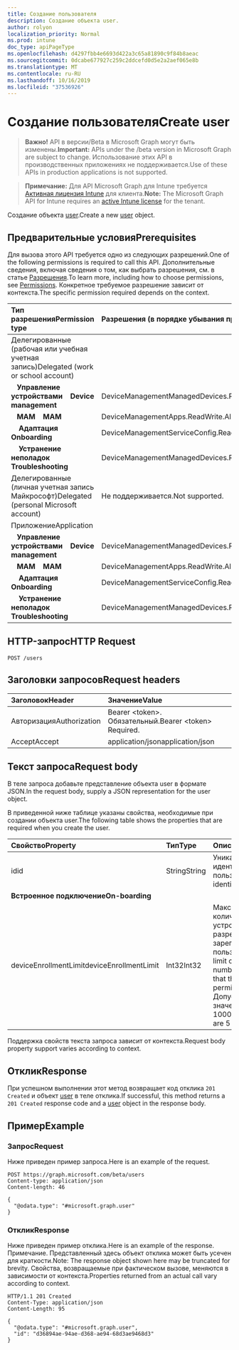 ```yaml
---
title: Создание пользователя
description: Создание объекта user.
author: rolyon
localization_priority: Normal
ms.prod: intune
doc_type: apiPageType
ms.openlocfilehash: d4297fbb4e6693d422a3c65a81890c9f84b8aeac
ms.sourcegitcommit: 0dcabe677927c259c2ddcefd0d5e2a2aef065e8b
ms.translationtype: MT
ms.contentlocale: ru-RU
ms.lasthandoff: 10/16/2019
ms.locfileid: "37536926"
---
```

# <a name="create-user"></a><span data-ttu-id="05cd9-103">Создание пользователя</span><span class="sxs-lookup"><span data-stu-id="05cd9-103">Create user</span></span>

> <span data-ttu-id="05cd9-104">**Важно!** API в версии/Beta в Microsoft Graph могут быть изменены.</span><span class="sxs-lookup"><span data-stu-id="05cd9-104">**Important:** APIs under the /beta version in Microsoft Graph are subject to change.</span></span> <span data-ttu-id="05cd9-105">Использование этих API в производственных приложениях не поддерживается.</span><span class="sxs-lookup"><span data-stu-id="05cd9-105">Use of these APIs in production applications is not supported.</span></span>

> <span data-ttu-id="05cd9-106">**Примечание:** Для API Microsoft Graph для Intune требуется [Активная лицензия Intune](https://go.microsoft.com/fwlink/?linkid=839381) для клиента.</span><span class="sxs-lookup"><span data-stu-id="05cd9-106">**Note:** The Microsoft Graph API for Intune requires an [active Intune license](https://go.microsoft.com/fwlink/?linkid=839381) for the tenant.</span></span>

<span data-ttu-id="05cd9-107">Создание объекта [user](../resources/intune-shared-user.md).</span><span class="sxs-lookup"><span data-stu-id="05cd9-107">Create a new [user](../resources/intune-shared-user.md) object.</span></span>

## <a name="prerequisites"></a><span data-ttu-id="05cd9-108">Предварительные условия</span><span class="sxs-lookup"><span data-stu-id="05cd9-108">Prerequisites</span></span>

<span data-ttu-id="05cd9-109">Для вызова этого API требуется одно из следующих разрешений.</span><span class="sxs-lookup"><span data-stu-id="05cd9-109">One of the following permissions is required to call this API.</span></span> <span data-ttu-id="05cd9-110">Дополнительные сведения, включая сведения о том, как выбрать разрешения, см. в статье [Разрешения](/graph/permissions-reference).</span><span class="sxs-lookup"><span data-stu-id="05cd9-110">To learn more, including how to choose permissions, see [Permissions](/graph/permissions-reference).</span></span>  <span data-ttu-id="05cd9-111">Конкретное требуемое разрешение зависит от контекста.</span><span class="sxs-lookup"><span data-stu-id="05cd9-111">The specific permission required depends on the context.</span></span>

|<span data-ttu-id="05cd9-112">Тип разрешения</span><span class="sxs-lookup"><span data-stu-id="05cd9-112">Permission type</span></span>|<span data-ttu-id="05cd9-113">Разрешения (в порядке убывания привилегий)</span><span class="sxs-lookup"><span data-stu-id="05cd9-113">Permissions (from most to least privileged)</span></span>|
|:---|:---|
|<span data-ttu-id="05cd9-114">Делегированные (рабочая или учебная учетная запись)</span><span class="sxs-lookup"><span data-stu-id="05cd9-114">Delegated (work or school account)</span></span>||
| <span data-ttu-id="05cd9-115">&nbsp;&nbsp; **Управление устройствами**</span><span class="sxs-lookup"><span data-stu-id="05cd9-115">&nbsp; &nbsp; **Device management**</span></span> | <span data-ttu-id="05cd9-116">DeviceManagementManagedDevices.ReadWrite.All</span><span class="sxs-lookup"><span data-stu-id="05cd9-116">DeviceManagementManagedDevices.ReadWrite.All</span></span>|
| <span data-ttu-id="05cd9-117">&nbsp;&nbsp; **MAM**</span><span class="sxs-lookup"><span data-stu-id="05cd9-117">&nbsp; &nbsp; **MAM**</span></span> | <span data-ttu-id="05cd9-118">DeviceManagementApps.ReadWrite.All</span><span class="sxs-lookup"><span data-stu-id="05cd9-118">DeviceManagementApps.ReadWrite.All</span></span>|
| <span data-ttu-id="05cd9-119">&nbsp; &nbsp; **Адаптация**</span><span class="sxs-lookup"><span data-stu-id="05cd9-119">&nbsp; &nbsp; **Onboarding**</span></span> | <span data-ttu-id="05cd9-120">DeviceManagementServiceConfig.ReadWrite.All</span><span class="sxs-lookup"><span data-stu-id="05cd9-120">DeviceManagementServiceConfig.ReadWrite.All</span></span>|
| <span data-ttu-id="05cd9-121">&nbsp; &nbsp; **Устранение неполадок**</span><span class="sxs-lookup"><span data-stu-id="05cd9-121">&nbsp; &nbsp; **Troubleshooting**</span></span> | <span data-ttu-id="05cd9-122">DeviceManagementManagedDevices.ReadWrite.All</span><span class="sxs-lookup"><span data-stu-id="05cd9-122">DeviceManagementManagedDevices.ReadWrite.All</span></span>|
|<span data-ttu-id="05cd9-123">Делегированные (личная учетная запись Майкрософт)</span><span class="sxs-lookup"><span data-stu-id="05cd9-123">Delegated (personal Microsoft account)</span></span>|<span data-ttu-id="05cd9-124">Не поддерживается.</span><span class="sxs-lookup"><span data-stu-id="05cd9-124">Not supported.</span></span>|
|<span data-ttu-id="05cd9-125">Приложение</span><span class="sxs-lookup"><span data-stu-id="05cd9-125">Application</span></span>||
| <span data-ttu-id="05cd9-126">&nbsp;&nbsp; **Управление устройствами**</span><span class="sxs-lookup"><span data-stu-id="05cd9-126">&nbsp; &nbsp; **Device management**</span></span> | <span data-ttu-id="05cd9-127">DeviceManagementManagedDevices.ReadWrite.All</span><span class="sxs-lookup"><span data-stu-id="05cd9-127">DeviceManagementManagedDevices.ReadWrite.All</span></span>|
| <span data-ttu-id="05cd9-128">&nbsp;&nbsp; **MAM**</span><span class="sxs-lookup"><span data-stu-id="05cd9-128">&nbsp; &nbsp; **MAM**</span></span> | <span data-ttu-id="05cd9-129">DeviceManagementApps.ReadWrite.All</span><span class="sxs-lookup"><span data-stu-id="05cd9-129">DeviceManagementApps.ReadWrite.All</span></span>|
| <span data-ttu-id="05cd9-130">&nbsp; &nbsp; **Адаптация**</span><span class="sxs-lookup"><span data-stu-id="05cd9-130">&nbsp; &nbsp; **Onboarding**</span></span> | <span data-ttu-id="05cd9-131">DeviceManagementServiceConfig.ReadWrite.All</span><span class="sxs-lookup"><span data-stu-id="05cd9-131">DeviceManagementServiceConfig.ReadWrite.All</span></span>|
| <span data-ttu-id="05cd9-132">&nbsp; &nbsp; **Устранение неполадок**</span><span class="sxs-lookup"><span data-stu-id="05cd9-132">&nbsp; &nbsp; **Troubleshooting**</span></span> | <span data-ttu-id="05cd9-133">DeviceManagementManagedDevices.ReadWrite.All</span><span class="sxs-lookup"><span data-stu-id="05cd9-133">DeviceManagementManagedDevices.ReadWrite.All</span></span>|

## <a name="http-request"></a><span data-ttu-id="05cd9-134">HTTP-запрос</span><span class="sxs-lookup"><span data-stu-id="05cd9-134">HTTP Request</span></span>

<!-- {
  "blockType": "ignored"
}
-->
``` http
POST /users
```

## <a name="request-headers"></a><span data-ttu-id="05cd9-135">Заголовки запросов</span><span class="sxs-lookup"><span data-stu-id="05cd9-135">Request headers</span></span>

|<span data-ttu-id="05cd9-136">Заголовок</span><span class="sxs-lookup"><span data-stu-id="05cd9-136">Header</span></span>|<span data-ttu-id="05cd9-137">Значение</span><span class="sxs-lookup"><span data-stu-id="05cd9-137">Value</span></span>|
|:---|:---|
|<span data-ttu-id="05cd9-138">Авторизация</span><span class="sxs-lookup"><span data-stu-id="05cd9-138">Authorization</span></span>|<span data-ttu-id="05cd9-139">Bearer &lt;token&gt;. Обязательный.</span><span class="sxs-lookup"><span data-stu-id="05cd9-139">Bearer &lt;token&gt; Required.</span></span>|
|<span data-ttu-id="05cd9-140">Accept</span><span class="sxs-lookup"><span data-stu-id="05cd9-140">Accept</span></span>|<span data-ttu-id="05cd9-141">application/json</span><span class="sxs-lookup"><span data-stu-id="05cd9-141">application/json</span></span>|

## <a name="request-body"></a><span data-ttu-id="05cd9-142">Текст запроса</span><span class="sxs-lookup"><span data-stu-id="05cd9-142">Request body</span></span>

<span data-ttu-id="05cd9-143">В теле запроса добавьте представление объекта user в формате JSON.</span><span class="sxs-lookup"><span data-stu-id="05cd9-143">In the request body, supply a JSON representation for the user object.</span></span>

<span data-ttu-id="05cd9-144">В приведенной ниже таблице указаны свойства, необходимые при создании объекта user.</span><span class="sxs-lookup"><span data-stu-id="05cd9-144">The following table shows the properties that are required when you create the user.</span></span>

|<span data-ttu-id="05cd9-145">Свойство</span><span class="sxs-lookup"><span data-stu-id="05cd9-145">Property</span></span>|<span data-ttu-id="05cd9-146">Тип</span><span class="sxs-lookup"><span data-stu-id="05cd9-146">Type</span></span>|<span data-ttu-id="05cd9-147">Описание</span><span class="sxs-lookup"><span data-stu-id="05cd9-147">Description</span></span>|
|:---|:---|:---|
|<span data-ttu-id="05cd9-148">id</span><span class="sxs-lookup"><span data-stu-id="05cd9-148">id</span></span>|<span data-ttu-id="05cd9-149">String</span><span class="sxs-lookup"><span data-stu-id="05cd9-149">String</span></span>|<span data-ttu-id="05cd9-150">Уникальный идентификатор пользователя.</span><span class="sxs-lookup"><span data-stu-id="05cd9-150">Unique identifier of the user.</span></span>|
|<span data-ttu-id="05cd9-151">**Встроенное подключение**</span><span class="sxs-lookup"><span data-stu-id="05cd9-151">**On-boarding**</span></span>||
|<span data-ttu-id="05cd9-152">deviceEnrollmentLimit</span><span class="sxs-lookup"><span data-stu-id="05cd9-152">deviceEnrollmentLimit</span></span>|<span data-ttu-id="05cd9-153">Int32</span><span class="sxs-lookup"><span data-stu-id="05cd9-153">Int32</span></span>|<span data-ttu-id="05cd9-154">Максимальное количество устройств, которые разрешено зарегистрировать пользователю.</span><span class="sxs-lookup"><span data-stu-id="05cd9-154">The limit on the maximum number of devices that the user is permitted to enroll.</span></span> <span data-ttu-id="05cd9-155">Допустимые значения: 5 или 1000.</span><span class="sxs-lookup"><span data-stu-id="05cd9-155">Allowed values are 5 or 1000.</span></span>|

<span data-ttu-id="05cd9-156">Поддержка свойств текста запроса зависит от контекста.</span><span class="sxs-lookup"><span data-stu-id="05cd9-156">Request body property support varies according to context.</span></span>

## <a name="response"></a><span data-ttu-id="05cd9-157">Отклик</span><span class="sxs-lookup"><span data-stu-id="05cd9-157">Response</span></span>

<span data-ttu-id="05cd9-158">При успешном выполнении этот метод возвращает код отклика `201 Created` и объект [user](../resources/intune-shared-user.md) в теле отклика.</span><span class="sxs-lookup"><span data-stu-id="05cd9-158">If successful, this method returns a `201 Created` response code and a [user](../resources/intune-shared-user.md) object in the response body.</span></span>

## <a name="example"></a><span data-ttu-id="05cd9-159">Пример</span><span class="sxs-lookup"><span data-stu-id="05cd9-159">Example</span></span>

### <a name="request"></a><span data-ttu-id="05cd9-160">Запрос</span><span class="sxs-lookup"><span data-stu-id="05cd9-160">Request</span></span>

<span data-ttu-id="05cd9-161">Ниже приведен пример запроса.</span><span class="sxs-lookup"><span data-stu-id="05cd9-161">Here is an example of the request.</span></span>

``` http
POST https://graph.microsoft.com/beta/users
Content-type: application/json
Content-length: 46

{
  "@odata.type": "#microsoft.graph.user"
}
```

### <a name="response"></a><span data-ttu-id="05cd9-162">Отклик</span><span class="sxs-lookup"><span data-stu-id="05cd9-162">Response</span></span>

<span data-ttu-id="05cd9-163">Ниже приведен пример отклика.</span><span class="sxs-lookup"><span data-stu-id="05cd9-163">Here is an example of the response.</span></span> <span data-ttu-id="05cd9-164">Примечание. Представленный здесь объект отклика может быть усечен для краткости.</span><span class="sxs-lookup"><span data-stu-id="05cd9-164">Note: The response object shown here may be truncated for brevity.</span></span> <span data-ttu-id="05cd9-165">Свойства, возвращаемые при фактическом вызове, меняются в зависимости от контекста.</span><span class="sxs-lookup"><span data-stu-id="05cd9-165">Properties returned from an actual call vary according to context.</span></span>

``` http
HTTP/1.1 201 Created
Content-Type: application/json
Content-Length: 95

{
  "@odata.type": "#microsoft.graph.user",
  "id": "d36894ae-94ae-d368-ae94-68d3ae9468d3"
}
```










